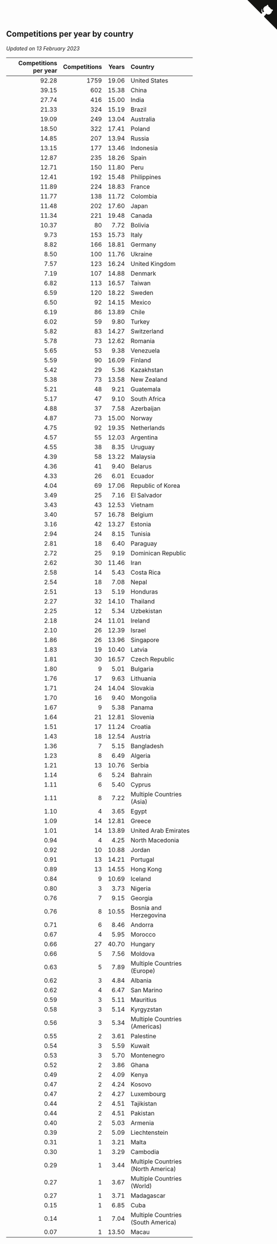 ## Competitions per year by country

*Updated on 13 February 2023*

| Competitions per year | Competitions | Years | Country |
| ---: | ---: | ---: | :--- |
| 92.28 | 1759 | 19.06 | United States |
| 39.15 | 602 | 15.38 | China |
| 27.74 | 416 | 15.00 | India |
| 21.33 | 324 | 15.19 | Brazil |
| 19.09 | 249 | 13.04 | Australia |
| 18.50 | 322 | 17.41 | Poland |
| 14.85 | 207 | 13.94 | Russia |
| 13.15 | 177 | 13.46 | Indonesia |
| 12.87 | 235 | 18.26 | Spain |
| 12.71 | 150 | 11.80 | Peru |
| 12.41 | 192 | 15.48 | Philippines |
| 11.89 | 224 | 18.83 | France |
| 11.77 | 138 | 11.72 | Colombia |
| 11.48 | 202 | 17.60 | Japan |
| 11.34 | 221 | 19.48 | Canada |
| 10.37 | 80 | 7.72 | Bolivia |
| 9.73 | 153 | 15.73 | Italy |
| 8.82 | 166 | 18.81 | Germany |
| 8.50 | 100 | 11.76 | Ukraine |
| 7.57 | 123 | 16.24 | United Kingdom |
| 7.19 | 107 | 14.88 | Denmark |
| 6.82 | 113 | 16.57 | Taiwan |
| 6.59 | 120 | 18.22 | Sweden |
| 6.50 | 92 | 14.15 | Mexico |
| 6.19 | 86 | 13.89 | Chile |
| 6.02 | 59 | 9.80 | Turkey |
| 5.82 | 83 | 14.27 | Switzerland |
| 5.78 | 73 | 12.62 | Romania |
| 5.65 | 53 | 9.38 | Venezuela |
| 5.59 | 90 | 16.09 | Finland |
| 5.42 | 29 | 5.36 | Kazakhstan |
| 5.38 | 73 | 13.58 | New Zealand |
| 5.21 | 48 | 9.21 | Guatemala |
| 5.17 | 47 | 9.10 | South Africa |
| 4.88 | 37 | 7.58 | Azerbaijan |
| 4.87 | 73 | 15.00 | Norway |
| 4.75 | 92 | 19.35 | Netherlands |
| 4.57 | 55 | 12.03 | Argentina |
| 4.55 | 38 | 8.35 | Uruguay |
| 4.39 | 58 | 13.22 | Malaysia |
| 4.36 | 41 | 9.40 | Belarus |
| 4.33 | 26 | 6.01 | Ecuador |
| 4.04 | 69 | 17.06 | Republic of Korea |
| 3.49 | 25 | 7.16 | El Salvador |
| 3.43 | 43 | 12.53 | Vietnam |
| 3.40 | 57 | 16.78 | Belgium |
| 3.16 | 42 | 13.27 | Estonia |
| 2.94 | 24 | 8.15 | Tunisia |
| 2.81 | 18 | 6.40 | Paraguay |
| 2.72 | 25 | 9.19 | Dominican Republic |
| 2.62 | 30 | 11.46 | Iran |
| 2.58 | 14 | 5.43 | Costa Rica |
| 2.54 | 18 | 7.08 | Nepal |
| 2.51 | 13 | 5.19 | Honduras |
| 2.27 | 32 | 14.10 | Thailand |
| 2.25 | 12 | 5.34 | Uzbekistan |
| 2.18 | 24 | 11.01 | Ireland |
| 2.10 | 26 | 12.39 | Israel |
| 1.86 | 26 | 13.96 | Singapore |
| 1.83 | 19 | 10.40 | Latvia |
| 1.81 | 30 | 16.57 | Czech Republic |
| 1.80 | 9 | 5.01 | Bulgaria |
| 1.76 | 17 | 9.63 | Lithuania |
| 1.71 | 24 | 14.04 | Slovakia |
| 1.70 | 16 | 9.40 | Mongolia |
| 1.67 | 9 | 5.38 | Panama |
| 1.64 | 21 | 12.81 | Slovenia |
| 1.51 | 17 | 11.24 | Croatia |
| 1.43 | 18 | 12.54 | Austria |
| 1.36 | 7 | 5.15 | Bangladesh |
| 1.23 | 8 | 6.49 | Algeria |
| 1.21 | 13 | 10.76 | Serbia |
| 1.14 | 6 | 5.24 | Bahrain |
| 1.11 | 6 | 5.40 | Cyprus |
| 1.11 | 8 | 7.22 | Multiple Countries (Asia) |
| 1.10 | 4 | 3.65 | Egypt |
| 1.09 | 14 | 12.81 | Greece |
| 1.01 | 14 | 13.89 | United Arab Emirates |
| 0.94 | 4 | 4.25 | North Macedonia |
| 0.92 | 10 | 10.88 | Jordan |
| 0.91 | 13 | 14.21 | Portugal |
| 0.89 | 13 | 14.55 | Hong Kong |
| 0.84 | 9 | 10.69 | Iceland |
| 0.80 | 3 | 3.73 | Nigeria |
| 0.76 | 7 | 9.15 | Georgia |
| 0.76 | 8 | 10.55 | Bosnia and Herzegovina |
| 0.71 | 6 | 8.46 | Andorra |
| 0.67 | 4 | 5.95 | Morocco |
| 0.66 | 27 | 40.70 | Hungary |
| 0.66 | 5 | 7.56 | Moldova |
| 0.63 | 5 | 7.89 | Multiple Countries (Europe) |
| 0.62 | 3 | 4.84 | Albania |
| 0.62 | 4 | 6.47 | San Marino |
| 0.59 | 3 | 5.11 | Mauritius |
| 0.58 | 3 | 5.14 | Kyrgyzstan |
| 0.56 | 3 | 5.34 | Multiple Countries (Americas) |
| 0.55 | 2 | 3.61 | Palestine |
| 0.54 | 3 | 5.59 | Kuwait |
| 0.53 | 3 | 5.70 | Montenegro |
| 0.52 | 2 | 3.86 | Ghana |
| 0.49 | 2 | 4.09 | Kenya |
| 0.47 | 2 | 4.24 | Kosovo |
| 0.47 | 2 | 4.27 | Luxembourg |
| 0.44 | 2 | 4.51 | Tajikistan |
| 0.44 | 2 | 4.51 | Pakistan |
| 0.40 | 2 | 5.03 | Armenia |
| 0.39 | 2 | 5.09 | Liechtenstein |
| 0.31 | 1 | 3.21 | Malta |
| 0.30 | 1 | 3.29 | Cambodia |
| 0.29 | 1 | 3.44 | Multiple Countries (North America) |
| 0.27 | 1 | 3.67 | Multiple Countries (World) |
| 0.27 | 1 | 3.71 | Madagascar |
| 0.15 | 1 | 6.85 | Cuba |
| 0.14 | 1 | 7.04 | Multiple Countries (South America) |
| 0.07 | 1 | 13.50 | Macau |


<a href="https://github.com/jonatanklosko/wca_statistics" class="github-corner" aria-label="View source on Github"><svg width="80" height="80" viewBox="0 0 250 250" style="fill:#151513; color:#fff; position: absolute; top: 0; border: 0; right: 0;" aria-hidden="true"><path d="M0,0 L115,115 L130,115 L142,142 L250,250 L250,0 Z"></path><path d="M128.3,109.0 C113.8,99.7 119.0,89.6 119.0,89.6 C122.0,82.7 120.5,78.6 120.5,78.6 C119.2,72.0 123.4,76.3 123.4,76.3 C127.3,80.9 125.5,87.3 125.5,87.3 C122.9,97.6 130.6,101.9 134.4,103.2" fill="currentColor" style="transform-origin: 130px 106px;" class="octo-arm"></path><path d="M115.0,115.0 C114.9,115.1 118.7,116.5 119.8,115.4 L133.7,101.6 C136.9,99.2 139.9,98.4 142.2,98.6 C133.8,88.0 127.5,74.4 143.8,58.0 C148.5,53.4 154.0,51.2 159.7,51.0 C160.3,49.4 163.2,43.6 171.4,40.1 C171.4,40.1 176.1,42.5 178.8,56.2 C183.1,58.6 187.2,61.8 190.9,65.4 C194.5,69.0 197.7,73.2 200.1,77.6 C213.8,80.2 216.3,84.9 216.3,84.9 C212.7,93.1 206.9,96.0 205.4,96.6 C205.1,102.4 203.0,107.8 198.3,112.5 C181.9,128.9 168.3,122.5 157.7,114.1 C157.9,116.9 156.7,120.9 152.7,124.9 L141.0,136.5 C139.8,137.7 141.6,141.9 141.8,141.8 Z" fill="currentColor" class="octo-body"></path></svg></a><style>.github-corner:hover .octo-arm{animation:octocat-wave 560ms ease-in-out}@keyframes octocat-wave{0%,100%{transform:rotate(0)}20%,60%{transform:rotate(-25deg)}40%,80%{transform:rotate(10deg)}}@media (max-width:500px){.github-corner:hover .octo-arm{animation:none}.github-corner .octo-arm{animation:octocat-wave 560ms ease-in-out}}</style>
